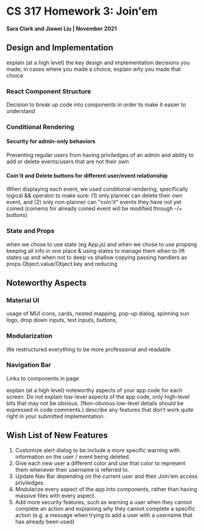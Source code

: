 # CS 317 Homework 3: Join'em
#### Sara Clark and Jiawei Liu | November 2021
## Design and Implementation
explain (at a high level) the key design and implementation decisions you made; in cases where you made a choice, explain *why* you made that choice
### React Component Structure
Decision to break up code into components in order to make it easier to understand
### Conditional Rendering
#### Security for admin-only behaviors
Preventing regular users from having priviledges of an admin and ability to add or delete events/users that are not their own
#### Coin'it and Delete buttons for different user/event relationship
When displaying each event, we used conditional rendering, specifically logical && operator to make sure:
(1) only planner can delete their own event, and 
(2) only non-planner can "coin'it" events they have not yet coined (coinems for already coined event will be modified through -/+ buttons)
### State and Props
when we chose to use state (eg App.js) and when we chose to use propsng 
keeping all info in one place & using states to manage them
when to lift states up and when not to
deep vs shallow copying
passing handlers as props
Object.value/Object.key and reducing




## Noteworthy Aspects

### Material UI
usage of MUI
icons, cards, nested mapping, pop-up dialog, spinning sun logo, drop down inputs, text inputs, buttons, 
### Modularization
We restructured everything to be more professional and readable
### Navigation Bar
Links to components in page


explain (at a high level) noteworthy aspects of your app code for each screen. Do not explain low-level aspects of the app code, only high-level bits that may not be obvious. (Non-obvious low-level details should be expressed in code comments.)
describe any features that don’t work quite right in your submitted implementation.

## Wish List of New Features
1. Customize alert dialog to be include a more specific warning with information on the user / event being deleted.
2. Give each new user a different color and use that color to represent them whenever their username is referred to.
3. Update Nav Bar depending on the current user and their Join'em access priviledges.
4. Modularize every aspect of the app into components, rather than having massive files with every aspect.
5. Add more security features, such as warning a user when they cannot complete an action and explaining why they cannot complete a specific action (e.g. a message when trying to add a user with a username that has already been used)

